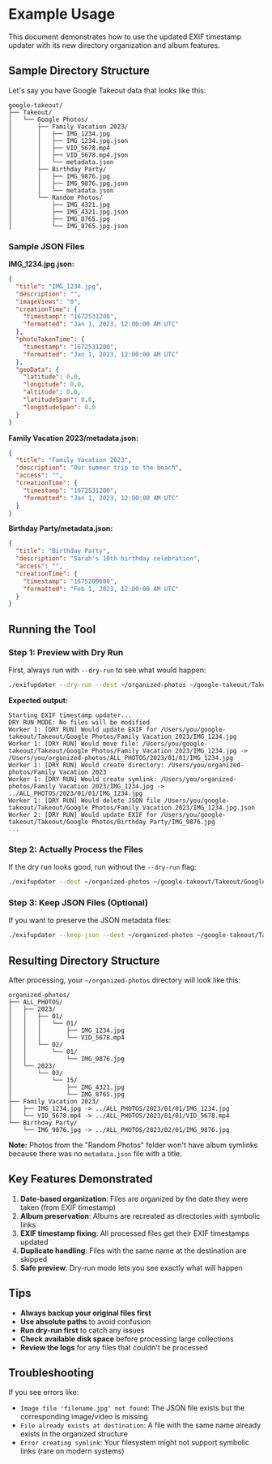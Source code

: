 # Example Usage

This document demonstrates how to use the updated EXIF timestamp updater with its new directory organization and album features.

## Sample Directory Structure

Let's say you have Google Takeout data that looks like this:

```
google-takeout/
├── Takeout/
│   └── Google Photos/
│       ├── Family Vacation 2023/
│       │   ├── IMG_1234.jpg
│       │   ├── IMG_1234.jpg.json
│       │   ├── VID_5678.mp4
│       │   ├── VID_5678.mp4.json
│       │   └── metadata.json
│       ├── Birthday Party/
│       │   ├── IMG_9876.jpg
│       │   ├── IMG_9876.jpg.json
│       │   └── metadata.json
│       └── Random Photos/
│           ├── IMG_4321.jpg
│           ├── IMG_4321.jpg.json
│           ├── IMG_8765.jpg
│           └── IMG_8765.jpg.json
```

### Sample JSON Files

**IMG_1234.jpg.json:**
```json
{
  "title": "IMG_1234.jpg",
  "description": "",
  "imageViews": "0",
  "creationTime": {
    "timestamp": "1672531200",
    "formatted": "Jan 1, 2023, 12:00:00 AM UTC"
  },
  "photoTakenTime": {
    "timestamp": "1672531200",
    "formatted": "Jan 1, 2023, 12:00:00 AM UTC"
  },
  "geoData": {
    "latitude": 0.0,
    "longitude": 0.0,
    "altitude": 0.0,
    "latitudeSpan": 0.0,
    "longitudeSpan": 0.0
  }
}
```

**Family Vacation 2023/metadata.json:**
```json
{
  "title": "Family Vacation 2023",
  "description": "Our summer trip to the beach",
  "access": "",
  "creationTime": {
    "timestamp": "1672531200",
    "formatted": "Jan 1, 2023, 12:00:00 AM UTC"
  }
}
```

**Birthday Party/metadata.json:**
```json
{
  "title": "Birthday Party",
  "description": "Sarah's 10th birthday celebration",
  "access": "",
  "creationTime": {
    "timestamp": "1675209600",
    "formatted": "Feb 1, 2023, 12:00:00 AM UTC"
  }
}
```

## Running the Tool

### Step 1: Preview with Dry Run

First, always run with `--dry-run` to see what would happen:

```bash
./exifupdater --dry-run --dest ~/organized-photos ~/google-takeout/Takeout/Google\ Photos/
```

**Expected output:**
```
Starting EXIF timestamp updater...
DRY RUN MODE: No files will be modified
Worker 1: [DRY RUN] Would update EXIF for /Users/you/google-takeout/Takeout/Google Photos/Family Vacation 2023/IMG_1234.jpg
Worker 1: [DRY RUN] Would move file: /Users/you/google-takeout/Takeout/Google Photos/Family Vacation 2023/IMG_1234.jpg -> /Users/you/organized-photos/ALL_PHOTOS/2023/01/01/IMG_1234.jpg
Worker 1: [DRY RUN] Would create directory: /Users/you/organized-photos/Family Vacation 2023
Worker 1: [DRY RUN] Would create symlink: /Users/you/organized-photos/Family Vacation 2023/IMG_1234.jpg -> ../ALL_PHOTOS/2023/01/01/IMG_1234.jpg
Worker 1: [DRY RUN] Would delete JSON file /Users/you/google-takeout/Takeout/Google Photos/Family Vacation 2023/IMG_1234.jpg.json
Worker 2: [DRY RUN] Would update EXIF for /Users/you/google-takeout/Takeout/Google Photos/Birthday Party/IMG_9876.jpg
...
```

### Step 2: Actually Process the Files

If the dry run looks good, run without the `--dry-run` flag:

```bash
./exifupdater --dest ~/organized-photos ~/google-takeout/Takeout/Google\ Photos/
```

### Step 3: Keep JSON Files (Optional)

If you want to preserve the JSON metadata files:

```bash
./exifupdater --keep-json --dest ~/organized-photos ~/google-takeout/Takeout/Google\ Photos/
```

## Resulting Directory Structure

After processing, your `~/organized-photos` directory will look like this:

```
organized-photos/
├── ALL_PHOTOS/
│   ├── 2023/
│   │   ├── 01/
│   │   │   └── 01/
│   │   │       ├── IMG_1234.jpg
│   │   │       └── VID_5678.mp4
│   │   └── 02/
│   │       └── 01/
│   │           └── IMG_9876.jpg
│   └── 2023/
│       └── 03/
│           └── 15/
│               ├── IMG_4321.jpg
│               └── IMG_8765.jpg
├── Family Vacation 2023/
│   ├── IMG_1234.jpg -> ../ALL_PHOTOS/2023/01/01/IMG_1234.jpg
│   └── VID_5678.mp4 -> ../ALL_PHOTOS/2023/01/01/VID_5678.mp4
└── Birthday Party/
    └── IMG_9876.jpg -> ../ALL_PHOTOS/2023/02/01/IMG_9876.jpg
```

**Note:** Photos from the "Random Photos" folder won't have album symlinks because there was no `metadata.json` file with a title.

## Key Features Demonstrated

1. **Date-based organization**: Files are organized by the date they were taken (from EXIF timestamp)
2. **Album preservation**: Albums are recreated as directories with symbolic links
3. **EXIF timestamp fixing**: All processed files get their EXIF timestamps updated
4. **Duplicate handling**: Files with the same name at the destination are skipped
5. **Safe preview**: Dry-run mode lets you see exactly what will happen

## Tips

- **Always backup your original files first**
- **Use absolute paths** to avoid confusion
- **Run dry-run first** to catch any issues
- **Check available disk space** before processing large collections
- **Review the logs** for any files that couldn't be processed

## Troubleshooting

If you see errors like:
- `Image file 'filename.jpg' not found`: The JSON file exists but the corresponding image/video is missing
- `File already exists at destination`: A file with the same name already exists in the organized structure
- `Error creating symlink`: Your filesystem might not support symbolic links (rare on modern systems)
